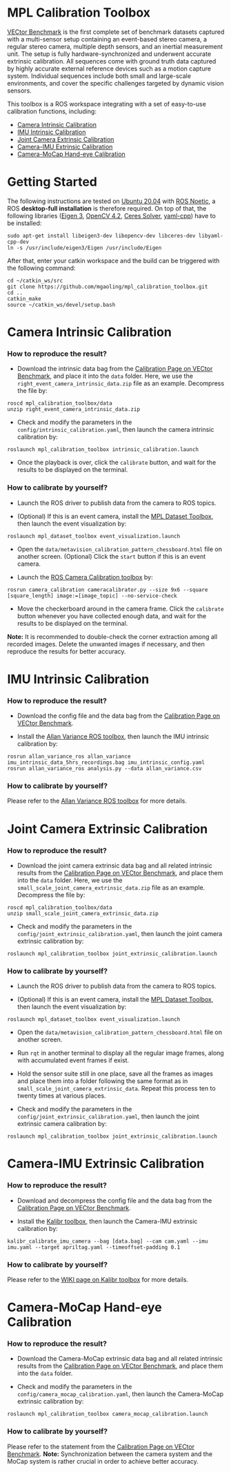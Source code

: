 # MPL Calibration Toolbox

[VECtor Benchmark](https://star-datasets.github.io/vector/) is the first complete set of benchmark datasets captured with a multi-sensor setup containing an event-based stereo camera, a regular stereo camera, multiple depth sensors, and an inertial measurement unit. The setup is fully hardware-synchronized and underwent accurate extrinsic calibration. All sequences come with ground truth data captured by highly accurate external reference devices such as a motion capture system. Individual sequences include both small and large-scale environments, and cover the specific challenges targeted by dynamic vision sensors.

This toolbox is a ROS workspace integrating with a set of easy-to-use calibration functions, including:

- [Camera Intrinsic Calibration](https://github.com/mgaoling/mpl_calibration_toolbox#camera-intrinsic-calibration)
- [IMU Intrinsic Calibration](https://github.com/mgaoling/mpl_calibration_toolbox#imu-intrinsic-calibration)
- [Joint Camera Extrinsic Calibration](https://github.com/mgaoling/mpl_calibration_toolbox#joint-camera-extrinsic-calibration)
- [Camera-IMU Extrinsic Calibration](https://github.com/mgaoling/mpl_calibration_toolbox#camera-imu-extrinsic-calibration)
- [Camera-MoCap Hand-eye Calibration](https://github.com/mgaoling/mpl_calibration_toolbox#camera-mocap-hand-eye-calibration)

# Getting Started

The following instructions are tested on [Ubuntu 20.04](https://ubuntu.com/download/desktop) with [ROS Noetic](http://wiki.ros.org/ROS/Installation), a ROS **desktop-full installation** is therefore required. On top of that, the following libraries ([Eigen 3](https://eigen.tuxfamily.org/index.php?title=Main_Page), [OpenCV 4.2](https://opencv.org/releases/), [Ceres Solver](http://ceres-solver.org/installation.html), [yaml-cpp](https://github.com/jbeder/yaml-cpp)) have to be installed:

```
sudo apt-get install libeigen3-dev libopencv-dev libceres-dev libyaml-cpp-dev
ln -s /usr/include/eigen3/Eigen /usr/include/Eigen
```

After that, enter your catkin workspace and the build can be triggered with the following command:

```
cd ~/catkin_ws/src
git clone https://github.com/mgaoling/mpl_calibration_toolbox.git
cd ..
catkin_make
source ~/catkin_ws/devel/setup.bash
```

# Camera Intrinsic Calibration

### How to reproduce the result?

- Download the intrinsic data bag from the [Calibration Page on VECtor Benchmark](https://star-datasets.github.io/vector/calibration/), and place it into the `data` folder. Here, we use the `right_event_camera_intrinsic_data.zip` file as an example. Decompress the file by:

```
roscd mpl_calibration_toolbox/data
unzip right_event_camera_intrinsic_data.zip
```

- Check and modify the parameters in the `config/intrinsic_calibration.yaml`, then launch the camera intrinsic calibration by:

```
roslaunch mpl_calibration_toolbox intrinsic_calibration.launch
```

- Once the playback is over, click the `calibrate` button, and wait for the results to be displayed on the terminal.

### How to calibrate by yourself?

- Launch the ROS driver to publish data from the camera to ROS topics. 

- (Optional) If this is an event camera, install the [MPL Dataset Toolbox](https://github.com/mgaoling/mpl_dataset_toolbox), then launch the event visualization by:

```
roslaunch mpl_dataset_toolbox event_visualization.launch
```

- Open the `data/metavision_calibration_pattern_chessboard.html` file on another screen. (Optional) Click the `start` button if this is an event camera.

- Launch the [ROS Camera Calibration toolbox](http://wiki.ros.org/camera_calibration) by:

```
rosrun camera_calibration cameracalibrator.py --size 9x6 --square [square_length] image:=[image_topic] --no-service-check
```

- Move the checkerboard around in the camera frame. Click the `calibrate` button whenever you have collected enough data, and wait for the results to be displayed on the terminal.

**Note:** It is recommended to double-check the corner extraction among all recorded images. Delete the unwanted images if necessary, and then reproduce the results for better accuracy.

# IMU Intrinsic Calibration

### How to reproduce the result?

- Download the config file and the data bag from the [Calibration Page on VECtor Benchmark](https://star-datasets.github.io/vector/calibration/).

- Install the [Allan Variance ROS toolbox](https://github.com/ori-drs/allan_variance_ros), then launch the IMU intrinsic calibration by:

```
rosrun allan_variance_ros allan_variance imu_intrinsic_data_5hrs_recordings.bag imu_intrinsic_config.yaml
rosrun allan_variance_ros analysis.py --data allan_variance.csv
```

### How to calibrate by yourself?

Please refer to the [Allan Variance ROS toolbox](https://github.com/ori-drs/allan_variance_ros) for more details.

# Joint Camera Extrinsic Calibration

### How to reproduce the result?

- Download the joint camera extrinsic data bag and all related intrinsic results from the [Calibration Page on VECtor Benchmark](https://star-datasets.github.io/vector/calibration/), and place them into the `data` folder. Here, we use the `small_scale_joint_camera_extrinsic_data.zip` file as an example. Decompress the file by:

```
roscd mpl_calibration_toolbox/data
unzip small_scale_joint_camera_extrinsic_data.zip
```

- Check and modify the parameters in the `config/joint_extrinsic_calibration.yaml`, then launch the joint camera extrinsic calibration by:

```
roslaunch mpl_calibration_toolbox joint_extrinsic_calibration.launch
```

### How to calibrate by yourself?

- Launch the ROS driver to publish data from the camera to ROS topics. 

- (Optional) If this is an event camera, install the [MPL Dataset Toolbox](https://github.com/mgaoling/mpl_dataset_toolbox), then launch the event visualization by:

```
roslaunch mpl_dataset_toolbox event_visualization.launch
```

- Open the `data/metavision_calibration_pattern_chessboard.html` file on another screen.

- Run `rqt` in another terminal to display all the regular image frames, along with accumulated event frames if exist.

- Hold the sensor suite still in one place, save all the frames as images and place them into a folder following the same format as in `small_scale_joint_camera_extrinsic_data`. Repeat this process ten to twenty times at various places.

- Check and modify the parameters in the `config/joint_extrinsic_calibration.yaml`, then launch the joint extrinsic camera calibration by:

```
roslaunch mpl_calibration_toolbox joint_extrinsic_calibration.launch
```

# Camera-IMU Extrinsic Calibration

### How to reproduce the result?

- Download and decompress the config file and the data bag from the [Calibration Page on VECtor Benchmark](https://star-datasets.github.io/vector/calibration/).

- Install the [Kalibr toolbox](https://github.com/ethz-asl/kalibr), then launch the Camera-IMU extrinsic calibration by:

```
kalibr_calibrate_imu_camera --bag [data.bag] --cam cam.yaml --imu imu.yaml --target apriltag.yaml --timeoffset-padding 0.1
```

### How to calibrate by yourself?

Please refer to the [WIKI page on Kalibr toolbox](https://github.com/ethz-asl/kalibr/wiki/camera-imu-calibration) for more details.

# Camera-MoCap Hand-eye Calibration

### How to reproduce the result?

- Download the Camera-MoCap extrinsic data bag and all related intrinsic results from the [Calibration Page on VECtor Benchmark](https://star-datasets.github.io/vector/calibration/), and place them into the `data` folder.

- Check and modify the parameters in the `config/camera_mocap_calibration.yaml`, then launch the Camera-MoCap extrinsic calibration by:

```
roslaunch mpl_calibration_toolbox camera_mocap_calibration.launch
```

### How to calibrate by yourself?

Please refer to the statement from the [Calibration Page on VECtor Benchmark](https://star-datasets.github.io/vector/calibration/). **Note:** Synchronization between the camera system and the MoCap system is rather crucial in order to achieve better accuracy.
